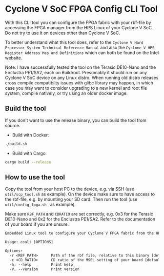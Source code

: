 # Cyclone V SoC FPGA Config CLI Tool

With this CLI tool you can configure the FPGA fabric with your rbf-file by 
accessing the FPGA manager from the HPS Linux of your Cyclone V SoC. Do not try to 
use it on devices other than Cyclone V SoC.

To better understand what this tool does, refer to the 
`Cyclone V Hard Processor System Technical Reference Manual` and also the 
`Cyclone V HPS Register Address Map and Definitions` which can both be found 
on the Intel website.

Note: I have successfully tested the tool on the Terasic DE10-Nano and the 
Enclustra PE1/SA2, each on Buildroot. Presumably it should run on any 
Cyclone V SoC device on any Linux distro. When running old distro releases 
cross compile compatibilty issues with glibc library may happen, in which 
case you may want to consider upgrading to a new kernel and root file system, 
compile natively, or try using an older docker image.

## Build the tool

If you don't want to use the release binary, you can build the tool from source.

- Build with Docker:

```bash
./build.sh
```

- Build with Cargo:

```bash
cargo build --release
```

## How to use the tool

Copy the tool from your host PC to the device, e.g. via SSH (use 
`util/scp_tool.sh` as example). On the device make sure to have access to the 
rbf-file, e.g. by mounting your SD card. Then run the tool (use 
`util/config_fpga.sh ` as example).

Make sure `RBF_PATH` and `CDRATIO` are set correctly, 
e.g. 0x3 for the Terasic DE10-Nano and 0x2 for the Enclustra PE1/SA2. Refer to 
the documentation of your board if you are unsure.

```txt
Embedded Linux tool to configure your Cyclone V FPGA fabric from the HPS

Usage: cooli [OPTIONS]

Options:
  -r <RBF_PATH>      Path of the rbf file, relative to this binary [default: sdcard/fpga.rbf]
  -c <CD_RATIO>      CD ratio of the MSEL setting of your board [default: 8] [possible values: 1, 2, 4, 8]
  -h, --help         Print help
  -V, --version      Print version
```

